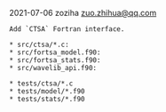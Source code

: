 
2021-07-06  zoziha  zuo.zhihua@qq.com

    Add `CTSA` Fortran interface.

    * src/ctsa/*.c:
    * src/fortsa_model.f90:
    * src/fortsa_stats.f90:
    * src/wavelib_api.f90:

    * tests/ctsa/*.c
    * tests/model/*.f90
    * tests/stats/*.f90


